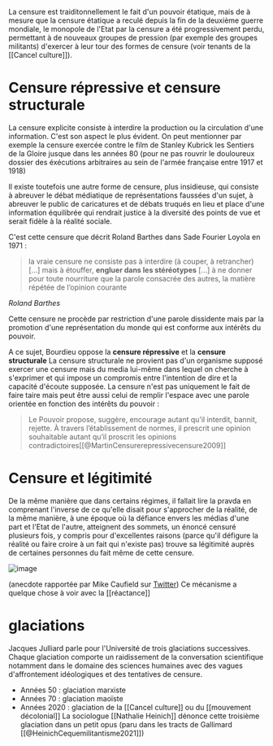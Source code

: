 La censure est traiditonnellement le fait d'un pouvoir étatique, mais de à mesure que la censure étatique a reculé depuis la fin de la deuxième guerre mondiale, le monopole de l'Etat par la censure a été progressivement perdu, permettant à de nouveaux groupes de pression (par exemple des groupes militants) d'exercer à leur tour des formes de censure (voir tenants de la  [[Cancel culture]]).

# Censure répressive et censure structurale

La censure explicite consiste à interdire la production ou la circulation d'une information. C'est son aspect le plus évident. On peut mentionner par exemple la censure exercée contre le film de Stanley Kubrick les Sentiers de la Gloire jusque dans les années 80 (pour ne pas rouvrir le douloureux dossier des éxécutions arbitraires au sein de l'armée française entre 1917 et 1918)

Il existe toutefois une autre forme de censure, plus insidieuse, qui consiste à abreuver le débat médiatique de représentations faussées d'un sujet, à abreuver le public de caricatures et de débats truqués en lieu et place d'une information équilibrée qui rendrait justice à la diversité des points de vue et serait fidèle à la réalité sociale. 

C'est cette censure que décrit Roland Barthes dans Sade Fourier Loyola en 1971 : 

>la vraie censure ne consiste pas à interdire (à couper, à retrancher) [...] mais à étouffer, **engluer dans les stéréotypes** […] à ne donner pour toute nourriture que la parole consacrée des autres, la matière répétée de l’opinion courante

<cite> Roland Barthes </cite>

Cette censure ne procède par restriction d'une parole dissidente mais par la promotion d'une représentation du monde qui est conforme aux intérêts du pouvoir.

A ce sujet, Bourdieu oppose la **censure répressive** et la **censure structurale**
La censure structurale ne provient pas d'un organisme supposé exercer une censure mais du media lui-même dans lequel on cherche à s'exprimer et qui impose un compromis entre l'intention de dire et la capacité d'écoute supposée. La censure n'est pas uniquement le fait de faire taire mais peut être aussi celui de remplir l'espace avec une parole orientée en fonction des intérêts du pouvoir : 

>Le Pouvoir propose, suggère, encourage autant qu’il interdit, bannit, rejette. À travers l’établissement de normes, il prescrit une opinion souhaitable autant qu’il proscrit les opinions contradictoires[[@MartinCensurerepressivecensure2009]]

# Censure et légitimité

De la même manière que dans certains régimes, il fallait lire la pravda en comprenant l'inverse de ce qu'elle disait pour s'approcher de la réalité, de la même manière, à une époque où la défiance envers les médias d'une part et l'Etat de l'autre, atteignent des sommets, un énoncé censuré plusieurs fois, y compris pour d'excellentes raisons (parce qu'il défigure la réalité ou faire croire à un fait qui n'existe pas) trouve sa légitimité auprès de certaines personnes du fait même de cette censure. 

![image](censure_legit.png)

(anecdote rapportée par Mike Caufield sur [Twitter](https://twitter.com/holden/status/1397197778577731591))
Ce mécanisme a quelque chose à voir avec la [[réactance]]

# glaciations

Jacques Julliard parle pour l'Université de trois glaciations successives. Chaque glaciation comporte un raidissement de la conversation scientifique notamment dans le domaine des sciences humaines avec des vagues d'affrontement idéologiques et des tentatives de censure.  
- Années 50 : glaciation marxiste
- Années 70 : glaciation maoïste
- Années 2020 : glaciation de la [[Cancel culture]] ou du [[mouvement décolonial]]
La sociologue [[Nathalie Heinich]] dénonce cette troisième glaciation dans un petit opus (paru dans les tracts de Gallimard [[@HeinichCequemilitantisme2021]])